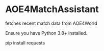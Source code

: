 # AOE4MatchAssistant
fetches recent match data from AOE4World

Ensure you have Python 3.8+ installed.


pip install requests
